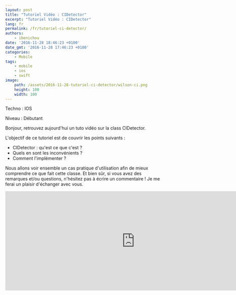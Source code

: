 ```yaml
---
layout: post
title: "Tutoriel Vidéo : CIDetector"
excerpt: "Tutoriel Vidéo : CIDetector"
lang: fr
permalink: /fr/tutoriel-ci-detector/
authors:
    - ibenichou
date: '2016-11-28 18:46:23 +0100'
date_gmt: '2016-11-28 17:46:23 +0100'
categories:
    - Mobile
tags:
    - mobile
    - ios
    - swift
image:
    path: /assets/2016-11-28-tutoriel-ci-detector/wilson-ci.png
    height: 100
    width: 100
---
```


Techno : IOS

Niveau : Débutant

Bonjour, retrouvez aujourd'hui un tuto vidéo sur la class CIDetector.

L'objectif de ce tutoriel est de couvrir les points suivants :

* CIDetector : qu'est ce que c'est ?
* Quels en sont les inconvénients ?
* Comment l'implémenter ?

Nous allons voir ensemble un cas pratique d'utilisation afin de mieux comprendre ce que fait cette classe.
Et bien sûr, si vous avez des remarques et/ou questions, n'hésitez pas à écrire un commentaire !
Je me ferai un plaisir d'échanger avec vous.

<iframe width="820" height="315" src="http://www.youtube.com/embed/lMETVJSr9R4" frameborder="0" allowfullscreen></iframe>
